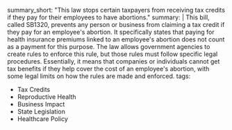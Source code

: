 summary_short: "This law stops certain taxpayers from receiving tax credits if they pay for their employees to have abortions."
summary: |
  This bill, called SB1320, prevents any person or business from claiming a tax credit if they pay for an employee's abortion. It specifically states that paying for health insurance premiums linked to an employee's abortion does not count as a payment for this purpose. The law allows government agencies to create rules to enforce this rule, but those rules must follow specific legal procedures. Essentially, it means that companies or individuals cannot get tax benefits if they help cover the cost of an employee's abortion, with some legal limits on how the rules are made and enforced.
tags:
  - Tax Credits
  - Reproductive Health
  - Business Impact
  - State Legislation
  - Healthcare Policy
